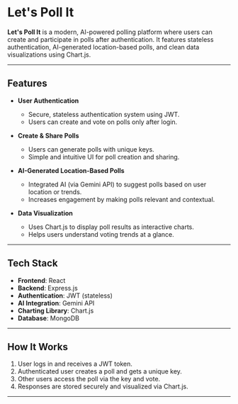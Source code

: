 # Let's Poll It

**Let's Poll It** is a modern, AI-powered polling platform where users can create and participate in polls after authentication. It features stateless authentication, AI-generated location-based polls, and clean data visualizations using Chart.js.

---

## Features

- **User Authentication**
  - Secure, stateless authentication system using JWT.
  - Users can create and vote on polls only after login.

- **Create & Share Polls**
  - Users can generate polls with unique keys.
  - Simple and intuitive UI for poll creation and sharing.

- **AI-Generated Location-Based Polls**
  - Integrated AI (via Gemini API) to suggest polls based on user location or trends.
  - Increases engagement by making polls relevant and contextual.

- **Data Visualization**
  - Uses Chart.js to display poll results as interactive charts.
  - Helps users understand voting trends at a glance.

---

## Tech Stack

- **Frontend**: React  
- **Backend**: Express.js  
- **Authentication**: JWT (stateless)  
- **AI Integration**: Gemini API  
- **Charting Library**: Chart.js  
- **Database**: MongoDB
---

## How It Works

1. User logs in and receives a JWT token.
2. Authenticated user creates a poll and gets a unique key.
3. Other users access the poll via the key and vote.
4. Responses are stored securely and visualized via Chart.js.

---

